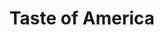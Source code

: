 ---
title: "Taste of America"
url: /madrid/taste-of-america-paseo-de-san-francisco-de-sales/
shop: charcutería
---